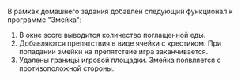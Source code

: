 В рамках домашнего задания добавлен следующий функционал к программе "Змейка":
1. В окне score выводится количество поглащенной еды.
2. Добавляются препятствия в виде ячейки с крестиком. При попадании змейки на препятствие игра заканчивается.
3. Удалены границы игровой площадки. Змейка появляется с противоположной стороны.
